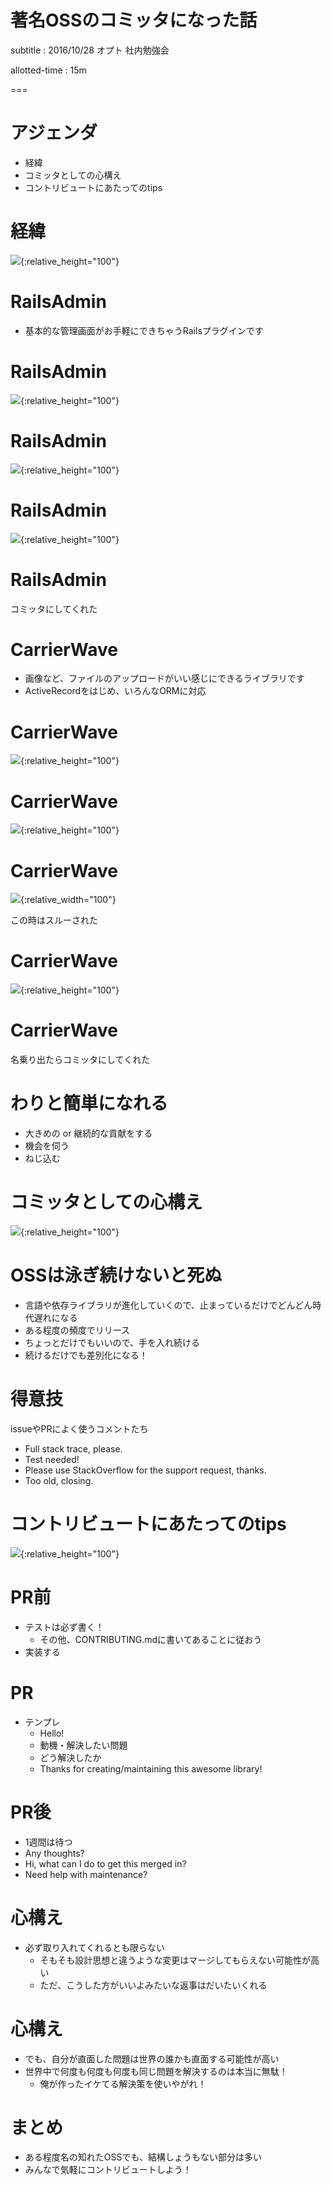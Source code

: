 # 著名OSSのコミッタになった話
subtitle
:   2016/10/28 オプト 社内勉強会

allotted-time
:   15m

===

# アジェンダ
- 経緯
- コミッタとしての心構え
- コントリビュートにあたってのtips

# 経緯
![](computer_hacker_white1.png){:relative_height="100"}

# RailsAdmin
- 基本的な管理画面がお手軽にできちゃうRailsプラグインです

# RailsAdmin
![](rails_admin.png){:relative_height="100"}

# RailsAdmin
![](rails_admin2.png){:relative_height="100"}

# RailsAdmin
![](rails_admin3.png){:relative_height="100"}

# RailsAdmin
コミッタにしてくれた

# CarrierWave
- 画像など、ファイルのアップロードがいい感じにできるライブラリです
- ActiveRecordをはじめ、いろんなORMに対応

# CarrierWave
![](carrierwave.png){:relative_height="100"}

# CarrierWave
![](carrierwave2.png){:relative_height="100"}

# CarrierWave
![](carrierwave3.png){:relative_width="100"}

この時はスルーされた

# CarrierWave
![](carrierwave4.png){:relative_height="100"}

# CarrierWave
名乗り出たらコミッタにしてくれた

# わりと簡単になれる
- 大きめの or 継続的な貢献をする
- 機会を伺う
- ねじ込む

# コミッタとしての心構え
![](job_seijika_youngman.png){:relative_height="100"}

# OSSは泳ぎ続けないと死ぬ
- 言語や依存ライブラリが進化していくので、止まっているだけでどんどん時代遅れになる
- ある程度の頻度でリリース
- ちょっとだけでもいいので、手を入れ続ける
- 続けるだけでも差別化になる！

# 得意技
issueやPRによく使うコメントたち

- Full stack trace, please.
- Test needed!
- Please use StackOverflow for the support request, thanks.
- Too old, closing.

# コントリビュートにあたってのtips
![](denkyuu_on.png){:relative_height="100"}

# PR前
- テストは必ず書く！
  - その他、CONTRIBUTING.mdに書いてあることに従おう
- 実装する

# PR
- テンプレ
  - Hello!
  - 動機・解決したい問題
  - どう解決したか
  - Thanks for creating/maintaining this awesome library!

# PR後
- 1週間は待つ
- Any thoughts?
- Hi, what can I do to get this merged in?
- Need help with maintenance?

# 心構え
- 必ず取り入れてくれるとも限らない
  - そもそも設計思想と違うような変更はマージしてもらえない可能性が高い
  - ただ、こうした方がいいよみたいな返事はだいたいくれる

# 心構え
- でも、自分が直面した問題は世界の誰かも直面する可能性が高い
- 世界中で何度も何度も何度も同じ問題を解決するのは本当に無駄！
  - 俺が作ったイケてる解決策を使いやがれ！

# まとめ
- ある程度名の知れたOSSでも、結構しょうもない部分は多い
- みんなで気軽にコントリビュートしよう！
